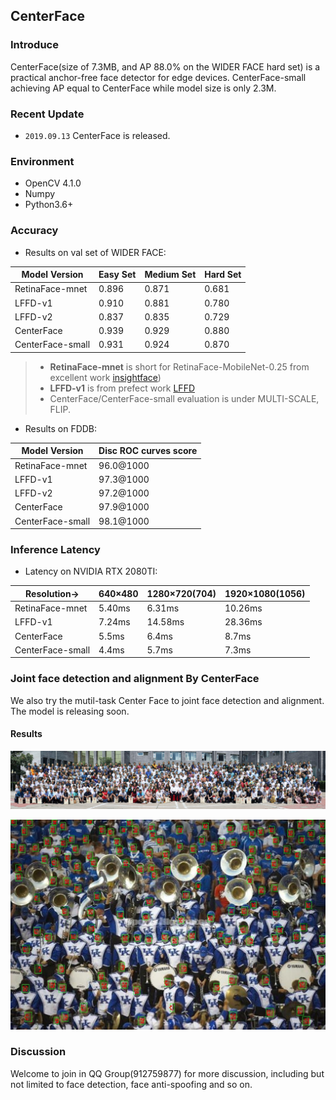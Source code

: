 ## CenterFace

### Introduce 

CenterFace(size of 7.3MB, and AP 88.0% on the WIDER FACE hard set) is a practical anchor-free face detector for edge devices.
CenterFace-small achieving AP equal to CenterFace while model size is only 2.3M.

### Recent Update
- `2019.09.13` CenterFace is released.

### Environment

- OpenCV 4.1.0
- Numpy
- Python3.6+

### Accuracy

- Results on val set of WIDER FACE:

Model Version|Easy Set|Medium Set|Hard Set
------|--------|----------|--------
RetinaFace-mnet|0.896|0.871|0.681
LFFD-v1|0.910|0.881|0.780
LFFD-v2|0.837|0.835|0.729
CenterFace|0.939|0.929|0.880
CenterFace-small|0.931|0.924|0.870


> - **RetinaFace-mnet** is short for RetinaFace-MobileNet-0.25 from excellent work [insightface](https://github.com/deepinsight/insightface))
> - **LFFD-v1** is from prefect work [LFFD](https://github.com/YonghaoHe/A-Light-and-Fast-Face-Detector-for-Edge-Devices)
> - CenterFace/CenterFace-small evaluation is under MULTI-SCALE, FLIP.

- Results on FDDB:

Model Version|Disc ROC curves score
------|--------
RetinaFace-mnet|96.0@1000
LFFD-v1|97.3@1000
LFFD-v2|97.2@1000
CenterFace|97.9@1000
CenterFace-small|98.1@1000

### Inference Latency

- Latency on NVIDIA RTX 2080TI:

Resolution->|640×480|1280×720(704)|1920×1080(1056)
------------|-------|--------|---------
RetinaFace-mnet|5.40ms|6.31ms|10.26ms
LFFD-v1|7.24ms|14.58ms|28.36ms
CenterFace|5.5ms|6.4ms|8.7ms
CenterFace-small|4.4ms|5.7ms|7.3ms


### Joint face detection and alignment By CenterFace

 We also try the mutil-task Center Face to joint face detection and alignment. The model is releasing soon.
 
#### Results

 ![image](results/box_lm.jpg)   

 ![image](results/box_lm2.jpg)   

### Discussion

  Welcome to join in QQ Group(912759877) for more discussion, including but not limited to face detection, face anti-spoofing and so on.


